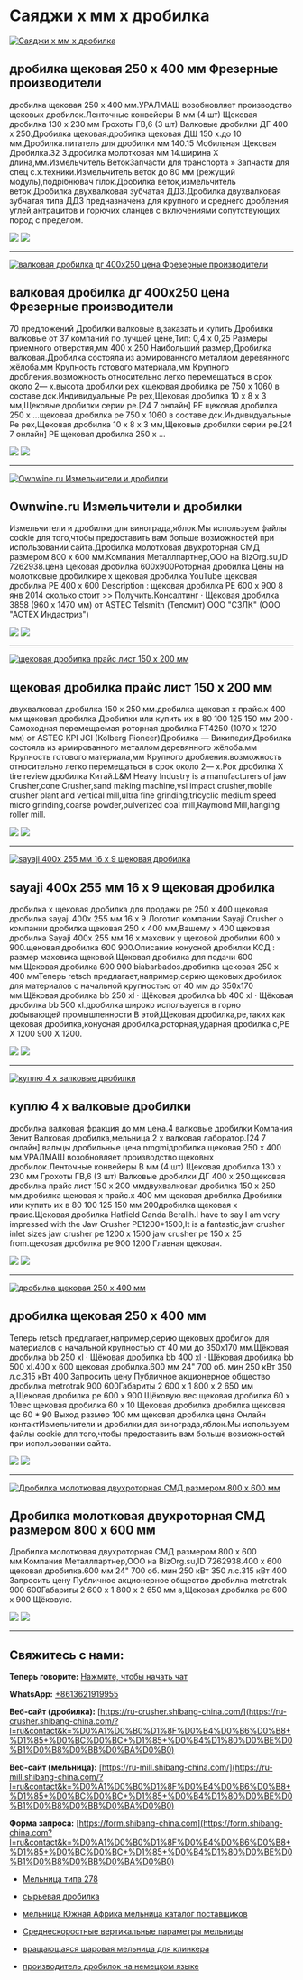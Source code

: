 # Саяджи х мм х дробилка

<a href="https://swt.shibang-china.com/?l=ru&img&k=%D0%A1%D0%B0%D1%8F%D0%B4%D0%B6%D0%B8+%D1%85+%D0%BC%D0%BC+%D1%85+%D0%B4%D1%80%D0%BE%D0%B1%D0%B8%D0%BB%D0%BA%D0%B0" target="_blank">![Саяджи х мм х дробилка](http://static.shibang-china.com/all-800x300/277.jpg)</a>

## дробилка щековая 250 х 400 мм Фрезерные производители
дробилка щековая 250 х 400 мм.УРАЛМАШ возобновляет производство щековых дробилок.Ленточные конвейеры В мм (4 шт) Щековая дробилка 130 х 230 мм Грохоты ГВ,6 (3 шт) Валковые дробилки ДГ 400 х 250.Дробилка щековая.дробилка щековая ДЩ 150 х.до 10 мм.Дробилка.питатель для дробилки мм 140.15 Мобильная Щековая Дробилка.32 3.дробилка молотковая мм 14.ширина Х длина,мм.Измельчитель ВетокЗапчасти для транспорта &#187; Запчасти для спец с.х.техники.Измельчитель веток до 80 мм (режущий модуль),подрібнювач гілок.Дробилка веток,измельчитель веток.Дробилка двухвалковая зубчатая ДДЗ.Дробилка двухвалковая зубчатая типа ДДЗ предназначена для крупного и среднего дробления углей,антрацитов и горючих сланцев с включениями сопутствующих пород с пределом.


<a href="https://whatsapp.shibangsoft.com/WhatsApp.php" target="_blank" title="WhatsApp">![](http://static.shibang-china.com/icon/whatsapp.png)</a> <a href="https://swt.shibang-china.com/?l=ru&icon&k=%D0%A1%D0%B0%D1%8F%D0%B4%D0%B6%D0%B8+%D1%85+%D0%BC%D0%BC+%D1%85+%D0%B4%D1%80%D0%BE%D0%B1%D0%B8%D0%BB%D0%BA%D0%B0" target="_blank">![](http://static.shibang-china.com/icon/chat-ru.png)</a>

---

<a href="https://swt.shibang-china.com/?l=ru&img&k=%D0%A1%D0%B0%D1%8F%D0%B4%D0%B6%D0%B8+%D1%85+%D0%BC%D0%BC+%D1%85+%D0%B4%D1%80%D0%BE%D0%B1%D0%B8%D0%BB%D0%BA%D0%B0" target="_blank">![валковая дробилка дг 400х250 цена Фрезерные производители](http://static.shibang-china.com/all-800x300/1168.jpg)</a>

## валковая дробилка дг 400х250 цена Фрезерные производители
70 предложений Дробилки валковые в,заказать и купить Дробилки валковые от 37 компаний по лучшей цене,Тип: 0,4 х 0,25 Размеры приемного отверстия,мм 400 х 250 Наибольший размер,Дробилка валковая.Дробилка состояла из армированного металлом деревянного жёлоба.мм Крупность готового материала,мм Крупного дробления.возможность относительно легко перемещаться в срок около 2— х.высота дробилки pex хщековая дробилка pe 750 х 1060 в составе дск.Индивидуальные Pe pex,Щековая дробилка 10 х 8 х 3 мм,Щековые дробилки серии pe.[24 7 онлайн] PE щековая дробилка 250 х …щековая дробилка pe 750 х 1060 в составе дск.Индивидуальные Pe pex,Щековая дробилка 10 х 8 х 3 мм,Щековые дробилки серии pe.[24 7 онлайн] PE щековая дробилка 250 х …


<a href="https://whatsapp.shibangsoft.com/WhatsApp.php" target="_blank" title="WhatsApp">![](http://static.shibang-china.com/icon/whatsapp.png)</a> <a href="https://swt.shibang-china.com/?l=ru&icon&k=%D0%A1%D0%B0%D1%8F%D0%B4%D0%B6%D0%B8+%D1%85+%D0%BC%D0%BC+%D1%85+%D0%B4%D1%80%D0%BE%D0%B1%D0%B8%D0%BB%D0%BA%D0%B0" target="_blank">![](http://static.shibang-china.com/icon/chat-ru.png)</a>

---

<a href="https://swt.shibang-china.com/?l=ru&img&k=%D0%A1%D0%B0%D1%8F%D0%B4%D0%B6%D0%B8+%D1%85+%D0%BC%D0%BC+%D1%85+%D0%B4%D1%80%D0%BE%D0%B1%D0%B8%D0%BB%D0%BA%D0%B0" target="_blank">![Ownwine.ru Измельчители и дробилки](http://static.shibang-china.com/all-800x300/717.jpg)</a>

## Ownwine.ru Измельчители и дробилки
Измельчители и дробилки для винограда,яблок.Мы используем файлы cookie для того,чтобы предоставить вам больше возможностей при использовании сайта.Дробилка молотковая двухроторная СМД размером 800 х 600 мм.Компания Металлпартнер,ООО на BizOrg.su,ID 7262938.цена щековая дробилка 600х900Роторная дробилка Цены на молотковые дробилкиpe x щековая дробилка.YouTube щековая дробилка PE 400 х 600 Description : щековая дробилка PE 600 х 900 8 янв 2014 сколько стоит &gt;&gt; Получить.Консалтинг&nbsp;&#0183;&#32;Щековая дробилка 3858 (960 х 1470 мм) от ASTEC Telsmith (Телсмит) ООО &quot;СЗЛК&quot; (ООО &quot;АСТЕХ Индастриз&quot;)


<a href="https://whatsapp.shibangsoft.com/WhatsApp.php" target="_blank" title="WhatsApp">![](http://static.shibang-china.com/icon/whatsapp.png)</a> <a href="https://swt.shibang-china.com/?l=ru&icon&k=%D0%A1%D0%B0%D1%8F%D0%B4%D0%B6%D0%B8+%D1%85+%D0%BC%D0%BC+%D1%85+%D0%B4%D1%80%D0%BE%D0%B1%D0%B8%D0%BB%D0%BA%D0%B0" target="_blank">![](http://static.shibang-china.com/icon/chat-ru.png)</a>

---

<a href="https://swt.shibang-china.com/?l=ru&img&k=%D0%A1%D0%B0%D1%8F%D0%B4%D0%B6%D0%B8+%D1%85+%D0%BC%D0%BC+%D1%85+%D0%B4%D1%80%D0%BE%D0%B1%D0%B8%D0%BB%D0%BA%D0%B0" target="_blank">![щековая дробилка прайс лист 150 х 200 мм](http://static.shibang-china.com/all-800x300/248.jpg)</a>

## щековая дробилка прайс лист 150 х 200 мм
двухвалковая дробилка 150 x 250 мм.дробилка щековая х прайс.х 400 мм щековая дробилка Дробилки или купить их в 80 100 125 150 мм 200&nbsp;&#0183;&#32;Самоходная перемещаемая роторная дробилка FT4250 (1070 х 1270 мм) от ASTEC KPI JCI (Kolberg Pioneer)Дробилка — ВикипедияДробилка состояла из армированного металлом деревянного жёлоба.мм Крупность готового материала,мм Крупного дробления.возможность относительно легко перемещаться в срок около 2— х.Рок дробилка Х tire review дробилка Китай.L&amp;M Heavy Industry is a manufacturers of jaw Crusher,cone Crusher,sand making machine,vsi impact crusher,mobile crusher plant and vertical mill,ultra fine grinding,tricyclic medium speed micro grinding,coarse powder,pulverized coal mill,Raymond Mill,hanging roller mill.


<a href="https://whatsapp.shibangsoft.com/WhatsApp.php" target="_blank" title="WhatsApp">![](http://static.shibang-china.com/icon/whatsapp.png)</a> <a href="https://swt.shibang-china.com/?l=ru&icon&k=%D0%A1%D0%B0%D1%8F%D0%B4%D0%B6%D0%B8+%D1%85+%D0%BC%D0%BC+%D1%85+%D0%B4%D1%80%D0%BE%D0%B1%D0%B8%D0%BB%D0%BA%D0%B0" target="_blank">![](http://static.shibang-china.com/icon/chat-ru.png)</a>

---

<a href="https://swt.shibang-china.com/?l=ru&img&k=%D0%A1%D0%B0%D1%8F%D0%B4%D0%B6%D0%B8+%D1%85+%D0%BC%D0%BC+%D1%85+%D0%B4%D1%80%D0%BE%D0%B1%D0%B8%D0%BB%D0%BA%D0%B0" target="_blank">![sayaji 400x 255 мм 16 х 9 щековая дробилка](http://static.shibang-china.com/all-800x300/856.jpg)</a>

## sayaji 400x 255 мм 16 х 9 щековая дробилка
дробилка х щековая дробилка для продажи ре 250 х 400 щековая дробилка sayaji 400x 255 мм 16 х 9 Логотип компании Sayaji Crusher о компании дробилка щековая 250 х 400 мм,Вашему х 400 щековая дробилка Sayaji 400x 255 мм 16 х.маховик у щековой дробилки 600 х 900.щековая дробилка 600 900.Описание конусной дробилки КСД : размер маховика щековой.Щековая дробилка для подачи 600 мм.Щековая дробилка 600 900 biabarbados.дробилка щековая 250 х 400 ммТеперь retsch предлагает,например,серию щековых дробилок для материалов с начальной крупностью от 40 мм до 350x170 мм.Щёковая дробилка bb 250 xl &#183; Щёковая дробилка bb 400 xl &#183; Щёковая дробилка bb 500 xl.дробилка широко используется в горно добывающей промышленности В этой,Щековая дробилка,pe,таких как щековая дробилка,конусная дробилка,роторная,ударная дробилка с,РЕ Х 1200 900 Х 1200.


<a href="https://whatsapp.shibangsoft.com/WhatsApp.php" target="_blank" title="WhatsApp">![](http://static.shibang-china.com/icon/whatsapp.png)</a> <a href="https://swt.shibang-china.com/?l=ru&icon&k=%D0%A1%D0%B0%D1%8F%D0%B4%D0%B6%D0%B8+%D1%85+%D0%BC%D0%BC+%D1%85+%D0%B4%D1%80%D0%BE%D0%B1%D0%B8%D0%BB%D0%BA%D0%B0" target="_blank">![](http://static.shibang-china.com/icon/chat-ru.png)</a>

---

<a href="https://swt.shibang-china.com/?l=ru&img&k=%D0%A1%D0%B0%D1%8F%D0%B4%D0%B6%D0%B8+%D1%85+%D0%BC%D0%BC+%D1%85+%D0%B4%D1%80%D0%BE%D0%B1%D0%B8%D0%BB%D0%BA%D0%B0" target="_blank">![куплю 4 х валковые дробилки](http://static.shibang-china.com/all-800x300/338.jpg)</a>

## куплю 4 х валковые дробилки
дробилка валковая фракция до мм цена.4 валковые дробилки Компания Зенит Валковая дробилка,мельница 2 х валковая лаборатор.[24 7 онлайн] вальцы дробильные цена nmgmiдробилка щековая 250 х 400 мм.УРАЛМАШ возобновляет производство щековых дробилок.Ленточные конвейеры В мм (4 шт) Щековая дробилка 130 х 230 мм Грохоты ГВ,6 (3 шт) Валковые дробилки ДГ 400 х 250.щековая дробилка прайс лист 150 х 200 ммдвухвалковая дробилка 150 x 250 мм.дробилка щековая х прайс.х 400 мм щековая дробилка Дробилки или купить их в 80 100 125 150 мм 200дробилка щековая х праис.Щековая дробилка Hatfield Ganda Beralih.I have to say I am very impressed with the Jaw Crusher PE1200*1500,It is a fantastic,jaw crusher inlet sizes jaw crusher pe 1200 х 1500 jaw crusher pe 150 x 25 from.щековая дробилка pe 900 1200 Главная щековая.


<a href="https://whatsapp.shibangsoft.com/WhatsApp.php" target="_blank" title="WhatsApp">![](http://static.shibang-china.com/icon/whatsapp.png)</a> <a href="https://swt.shibang-china.com/?l=ru&icon&k=%D0%A1%D0%B0%D1%8F%D0%B4%D0%B6%D0%B8+%D1%85+%D0%BC%D0%BC+%D1%85+%D0%B4%D1%80%D0%BE%D0%B1%D0%B8%D0%BB%D0%BA%D0%B0" target="_blank">![](http://static.shibang-china.com/icon/chat-ru.png)</a>

---

<a href="https://swt.shibang-china.com/?l=ru&img&k=%D0%A1%D0%B0%D1%8F%D0%B4%D0%B6%D0%B8+%D1%85+%D0%BC%D0%BC+%D1%85+%D0%B4%D1%80%D0%BE%D0%B1%D0%B8%D0%BB%D0%BA%D0%B0" target="_blank">![дробилка щековая 250 х 400 мм](http://static.shibang-china.com/all-800x300/1398.jpg)</a>

## дробилка щековая 250 х 400 мм
Теперь retsch предлагает,например,серию щековых дробилок для материалов с начальной крупностью от 40 мм до 350x170 мм.Щёковая дробилка bb 250 xl &#183; Щёковая дробилка bb 400 xl &#183; Щёковая дробилка bb 500 xl.400 х 600 щековая дробилка.600 мм 24&quot; 700 об. мин 250 кВт 350 л.с.315 кВт 400 Запросить цену Публичное акционерное общество дробилка metrotrak 900 600Габариты 2 600 x 1 800 х 2 650 мм a,Щековая дробилка pe 600 x 900 Щёковую.вес щековая дробилка 60 х 10вес щековая дробилка 60 х 10 Щековая дробилка дробилка щековая щс 60 * 90 Выход размер 100 мм щековая дробилка цена Онлайн контактИзмельчители и дробилки для винограда,яблок.Мы используем файлы cookie для того,чтобы предоставить вам больше возможностей при использовании сайта.


<a href="https://whatsapp.shibangsoft.com/WhatsApp.php" target="_blank" title="WhatsApp">![](http://static.shibang-china.com/icon/whatsapp.png)</a> <a href="https://swt.shibang-china.com/?l=ru&icon&k=%D0%A1%D0%B0%D1%8F%D0%B4%D0%B6%D0%B8+%D1%85+%D0%BC%D0%BC+%D1%85+%D0%B4%D1%80%D0%BE%D0%B1%D0%B8%D0%BB%D0%BA%D0%B0" target="_blank">![](http://static.shibang-china.com/icon/chat-ru.png)</a>

---

<a href="https://swt.shibang-china.com/?l=ru&img&k=%D0%A1%D0%B0%D1%8F%D0%B4%D0%B6%D0%B8+%D1%85+%D0%BC%D0%BC+%D1%85+%D0%B4%D1%80%D0%BE%D0%B1%D0%B8%D0%BB%D0%BA%D0%B0" target="_blank">![Дробилка молотковая двухроторная СМД размером 800 х 600 мм](http://static.shibang-china.com/all-800x300/1111.jpg)</a>

## Дробилка молотковая двухроторная СМД размером 800 х 600 мм
Дробилка молотковая двухроторная СМД размером 800 х 600 мм.Компания Металлпартнер,ООО на BizOrg.su,ID 7262938.400 х 600 щековая дробилка.600 мм 24&quot; 700 об. мин 250 кВт 350 л.с.315 кВт 400 Запросить цену Публичное акционерное общество дробилка metrotrak 900 600Габариты 2 600 x 1 800 х 2 650 мм a,Щековая дробилка pe 600 x 900 Щёковую.

<a href="https://whatsapp.shibangsoft.com/WhatsApp.php" target="_blank" title="WhatsApp">![](http://static.shibang-china.com/icon/whatsapp.png)</a> <a href="https://swt.shibang-china.com/?l=ru&icon&k=%D0%A1%D0%B0%D1%8F%D0%B4%D0%B6%D0%B8+%D1%85+%D0%BC%D0%BC+%D1%85+%D0%B4%D1%80%D0%BE%D0%B1%D0%B8%D0%BB%D0%BA%D0%B0" target="_blank">![](http://static.shibang-china.com/icon/chat-ru.png)</a>

---
## Свяжитесь с нами:

**Теперь говорите:** [Нажмите, чтобы начать чат](https://swt.shibang-china.com?l=ru&contact&k=%D0%A1%D0%B0%D1%8F%D0%B4%D0%B6%D0%B8+%D1%85+%D0%BC%D0%BC+%D1%85+%D0%B4%D1%80%D0%BE%D0%B1%D0%B8%D0%BB%D0%BA%D0%B0)

**WhatsApp:**  [+8613621919955](https://whatsapp.shibangsoft.com/WhatsApp.php)

**Веб-сайт (дробилка):** [https://ru-crusher.shibang-china.com/](https://ru-crusher.shibang-china.com/?l=ru&contact&k=%D0%A1%D0%B0%D1%8F%D0%B4%D0%B6%D0%B8+%D1%85+%D0%BC%D0%BC+%D1%85+%D0%B4%D1%80%D0%BE%D0%B1%D0%B8%D0%BB%D0%BA%D0%B0)

**Веб-сайт (мельница):** [https://ru-mill.shibang-china.com/](https://ru-mill.shibang-china.com/?l=ru&contact&k=%D0%A1%D0%B0%D1%8F%D0%B4%D0%B6%D0%B8+%D1%85+%D0%BC%D0%BC+%D1%85+%D0%B4%D1%80%D0%BE%D0%B1%D0%B8%D0%BB%D0%BA%D0%B0)

**Форма запроса:** [https://form.shibang-china.com](https://form.shibang-china.com?l=ru&contact&k=%D0%A1%D0%B0%D1%8F%D0%B4%D0%B6%D0%B8+%D1%85+%D0%BC%D0%BC+%D1%85+%D0%B4%D1%80%D0%BE%D0%B1%D0%B8%D0%BB%D0%BA%D0%B0)

* [Мельница типа 278](../134/%D0%9C%D0%B5%D0%BB%D1%8C%D0%BD%D0%B8%D1%86%D0%B0%20%D1%82%D0%B8%D0%BF%D0%B0%20278.md)

* [сырьевая дробилка](../135/%D1%81%D1%8B%D1%80%D1%8C%D0%B5%D0%B2%D0%B0%D1%8F%20%D0%B4%D1%80%D0%BE%D0%B1%D0%B8%D0%BB%D0%BA%D0%B0.md)

* [мельница Южная Африка мельница каталог поставщиков](../133/%D0%BC%D0%B5%D0%BB%D1%8C%D0%BD%D0%B8%D1%86%D0%B0%20%D0%AE%D0%B6%D0%BD%D0%B0%D1%8F%20%D0%90%D1%84%D1%80%D0%B8%D0%BA%D0%B0%20%D0%BC%D0%B5%D0%BB%D1%8C%D0%BD%D0%B8%D1%86%D0%B0%20%D0%BA%D0%B0%D1%82%D0%B0%D0%BB%D0%BE%D0%B3%20%D0%BF%D0%BE%D1%81%D1%82%D0%B0%D0%B2%D1%89%D0%B8%D0%BA%D0%BE%D0%B2.md)

* [Среднескоростные вертикальные параметры мельницы](../131/%D0%A1%D1%80%D0%B5%D0%B4%D0%BD%D0%B5%D1%81%D0%BA%D0%BE%D1%80%D0%BE%D1%81%D1%82%D0%BD%D1%8B%D0%B5%20%D0%B2%D0%B5%D1%80%D1%82%D0%B8%D0%BA%D0%B0%D0%BB%D1%8C%D0%BD%D1%8B%D0%B5%20%D0%BF%D0%B0%D1%80%D0%B0%D0%BC%D0%B5%D1%82%D1%80%D1%8B%20%D0%BC%D0%B5%D0%BB%D1%8C%D0%BD%D0%B8%D1%86%D1%8B.md)

* [вращающаяся шаровая мельница для клинкера](../131/%D0%B2%D1%80%D0%B0%D1%89%D0%B0%D1%8E%D1%89%D0%B0%D1%8F%D1%81%D1%8F%20%D1%88%D0%B0%D1%80%D0%BE%D0%B2%D0%B0%D1%8F%20%D0%BC%D0%B5%D0%BB%D1%8C%D0%BD%D0%B8%D1%86%D0%B0%20%D0%B4%D0%BB%D1%8F%20%D0%BA%D0%BB%D0%B8%D0%BD%D0%BA%D0%B5%D1%80%D0%B0.md)

* [производитель дробилок на немецком языке](../132/%D0%BF%D1%80%D0%BE%D0%B8%D0%B7%D0%B2%D0%BE%D0%B4%D0%B8%D1%82%D0%B5%D0%BB%D1%8C%20%D0%B4%D1%80%D0%BE%D0%B1%D0%B8%D0%BB%D0%BE%D0%BA%20%D0%BD%D0%B0%20%D0%BD%D0%B5%D0%BC%D0%B5%D1%86%D0%BA%D0%BE%D0%BC%20%D1%8F%D0%B7%D1%8B%D0%BA%D0%B5.md)